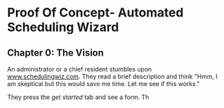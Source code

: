 # Proof Of Concept- Automated Scheduling Wizard

## Chapter 0: The Vision
An administrator or a chief resident stumbles upon www.schedulingwiz.com. They
read a brief description and think "Hmm, I am skeptical but this would save me
time. Let me see if this works."

They press the *get started* tab and see a form. Th